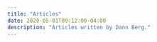 ```yaml
---
title: "Articles"
date: 2020-05-01T09:12:00-04:00
description: "Articles written by Dann Berg."
---
```

